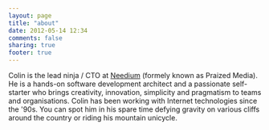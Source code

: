 ```yaml
---
layout: page
title: "about"
date: 2012-05-14 12:34
comments: false
sharing: true
footer: true
---
```

Colin is the lead ninja / CTO at [Needium](http://needium.com/) (formely known as Praized Media). He is a hands-on software development architect and a passionate self-starter who brings creativity, innovation, simplicity and pragmatism to teams and organisations. Colin has been working with Internet technologies since the '90s. You can spot him in his spare time defying gravity on various cliffs around the country or riding his mountain unicycle. 


<p id="icons">
<a class="github" rel="me" href="http://github.com/colinsurprenant"></a>
<a class="twitter" rel="me" href="http://twitter.com/colinsurprenant"></a>
<a class="linkedin" rel="me" href="http://www.linkedin.com/in/colins"></a>
<a class="google" rel="me" href="https://plus.google.com/113253436366163472909"></a>
<a class="email" rel="me" href="mailto:colin.surprenant@gmail.com"></a>
</p>
